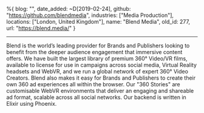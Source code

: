 %{
  blog: "",
  date_added: ~D[2019-02-24],
  github: "https://github.com/blendmedia",
  industries: ["Media Production"],
  locations: ["London, United Kingdom"],
  name: "Blend Media",
  old_id: 277,
  url: "https://blend.media/"
}

---

Blend is the world’s leading provider for Brands and Publishers looking to benefit from the deeper audience engagement that immersive content offers. We have built the largest library of premium 360° Video/VR films, available to license for use in campaigns across social media, Virtual Reality headsets and WebVR, and we run a global network of expert 360° Video Creators. Blend also makes it easy for Brands and Publishers to create their own 360 ad experiences all within the browser. Our "360 Stories" are customisable WebVR environments that deliver an engaging and shareable ad format, scalable across all social networks. Our backend is written in Elixir using Phoenix.
